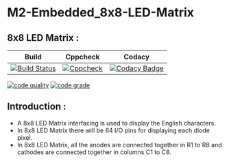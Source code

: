 # M2-Embedded_8x8-LED-Matrix
## 8x8 LED Matrix :

 Build| Cppcheck | Codacy
----|----|-----|
[![Build Status](https://github.com/somasundaram2000/M2-Embedded_AVR-PC-Beeper/actions/workflows/compile.yml/badge.svg)](https://github.com/somasundaram2000/M2-Embedded_AVR-PC-Beeper/actions/workflows/compile.yml)|[![Cppcheck](https://github.com/somasundaram2000/M2-Embedded_AVR-PC-Beeper/actions/workflows/cppcheck.yml/badge.svg)](https://github.com/somasundaram2000/M2-Embedded_AVR-PC-Beeper/actions/workflows/cppcheck.yml)|[![Codacy Badge](https://api.codacy.com/project/badge/Grade/7a5a74c903084ddfa1a4dc38ef3b2716)](https://app.codacy.com/gh/somasundaram2000/M2-Embedded_AVR-PC-Beeper?utm_source=github.com&utm_medium=referral&utm_content=somasundaram2000/M2-Embedded_AVR-PC-Beeper&utm_campaign=Badge_Grade_Settings)|

[![code quality](https://api.codiga.io/project/30265/score/svg)](https://app.codiga.io/project/30265/dashboard)
[![code grade](https://api.codiga.io/project/30265/status/svg)](https://app.codiga.io/project/30265/dashboard)


## Introduction :
- A 8x8 LED Matrix interfacing is used to display the English characters. 
- In 8x8 LED Matrix there will be 64 I/O pins for displaying each diode pixel.
- In 8x8 LED Matrix, all the anodes are connected together in R1 to R8 and cathodes are connected together in columns C1 to C8.
